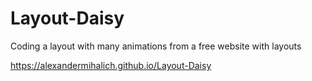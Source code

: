 # Layout-Daisy

Сoding a layout with many animations from a free website with layouts 

https://alexandermihalich.github.io/Layout-Daisy
